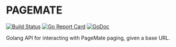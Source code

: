 # PAGEMATE

[![Build Status](https://secure.travis-ci.org/dayvillefire/pagemate.png)](http://travis-ci.org/dayvillefire/pagemate)
[![Go Report Card](https://goreportcard.com/badge/github.com/dayvillefire/pagemate)](https://goreportcard.com/report/github.com/dayvillefire/pagemate)
[![GoDoc](https://godoc.org/github.com/dayvillefire/pagemate?status.png)](https://godoc.org/github.com/dayvillefire/pagemate)

Golang API for interacting with PageMate paging, given a base URL.

